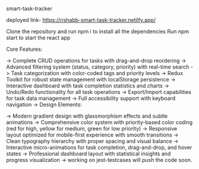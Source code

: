 smart-task-tracker

deployed link- https://rishabb-smart-task-tracker.netlify.app/

 
Clone the repository and run npm i to install all the dependencies
Run npm start to start the react app

Core Features:

-> Complete CRUD operations for tasks with drag-and-drop reordering
-> Advanced filtering system (status, category, priority) with real-time search
-> Task categorization with color-coded tags and priority levels
-> Redux Toolkit for robust state management with localStorage persistence
-> Interactive dashboard with task completion statistics and charts
-> Undo/Redo functionality for all task operations
-> Export/Import capabilities for task data management
-> Full accessibility support with keyboard navigation
-> Design Elements:

-> Modern gradient design with glassmorphism effects and subtle animations
-> Comprehensive color system with priority-based color coding (red for high, yellow for medium, green for low priority)
-> Responsive layout optimized for mobile-first experience with smooth transitions
-> Clean typography hierarchy with proper spacing and visual balance
-> Interactive micro-animations for task completion, drag-and-drop, and hover states
-> Professional dashboard layout with statistical insights and progress visualization
-> working on jest-testcases will push the code soon.
